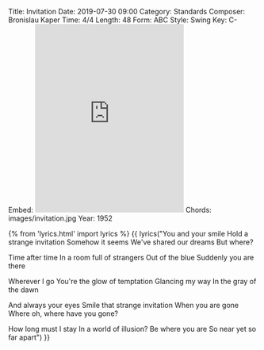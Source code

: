 Title: Invitation
Date: 2019-07-30 09:00
Category: Standards
Composer: Bronislau Kaper
Time: 4/4
Length: 48
Form: ABC
Style: Swing
Key: C-
Embed: <iframe src="https://open.spotify.com/embed/user/thatdavidmiller/playlist/3rUafuSzWL2qSazygtb2KO" width="300" height="380" frameborder="0" allowtransparency="true" allow="encrypted-media"></iframe>
Chords: images/invitation.jpg
Year: 1952

{% from 'lyrics.html' import lyrics %}
{{ lyrics("You and your smile
Hold a strange invitation
Somehow it seems
We've shared our dreams
But where?

Time after time
In a room full of strangers
Out of the blue
Suddenly you are there

Wherever I go
You're the glow of temptation
Glancing my way
In the gray of the dawn

And always your eyes
Smile that strange invitation
When you are gone
Where oh, where have you gone?

How long must I stay
In a world of illusion?
Be where you are
So near yet so far apart") }}
